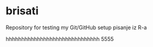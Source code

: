 # brisati
Repository for testing my Git/GitHub setup
pisanje iz R-a

hhhhhhhhhhhhhhhhhhhhhhhhhhhhhh
5555
